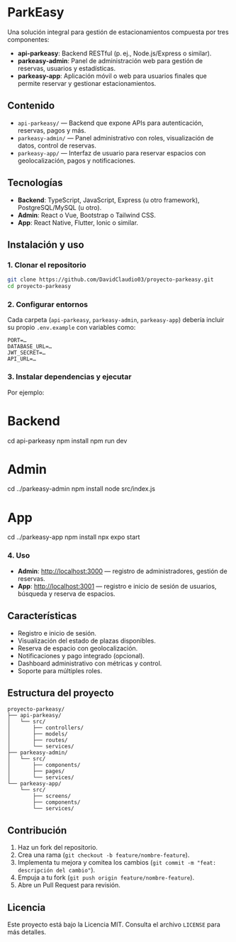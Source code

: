 # ParkEasy

Una solución integral para gestión de estacionamientos compuesta por tres componentes:

- **api-parkeasy**: Backend RESTful (p. ej., Node.js/Express o similar).
- **parkeasy-admin**: Panel de administración web para gestión de reservas, usuarios y estadísticas.
- **parkeasy-app**: Aplicación móvil o web para usuarios finales que permite reservar y gestionar estacionamientos.

## Contenido

- `api-parkeasy/` — Backend que expone APIs para autenticación, reservas, pagos y más.
- `parkeasy-admin/` — Panel administrativo con roles, visualización de datos, control de reservas.
- `parkeasy-app/` — Interfaz de usuario para reservar espacios con geolocalización, pagos y notificaciones.

## Tecnologías

- **Backend**: TypeScript, JavaScript, Express (u otro framework), PostgreSQL/MySQL (u otro).
- **Admin**: React o Vue, Bootstrap o Tailwind CSS.
- **App**: React Native, Flutter, Ionic o similar.

## Instalación y uso

### 1. Clonar el repositorio
```bash
git clone https://github.com/DavidClaudio03/proyecto-parkeasy.git
cd proyecto-parkeasy
```

### 2. Configurar entornos
Cada carpeta (`api-parkeasy`, `parkeasy-admin`, `parkeasy-app`) debería incluir su propio `.env.example` con variables como:
```
PORT=…
DATABASE_URL=…
JWT_SECRET=…
API_URL=…
```

### 3. Instalar dependencias y ejecutar

Por ejemplo:
# Backend
cd api-parkeasy
npm install
npm run dev

# Admin
cd ../parkeasy-admin
npm install
node src/index.js

# App
cd ../parkeasy-app
npm install
npx expo start

### 4. Uso
- **Admin**: [http://localhost:3000](http://localhost:3000) — registro de administradores, gestión de reservas.
- **App**: [http://localhost:3001](http://localhost:3001) — registro e inicio de sesión de usuarios, búsqueda y reserva de espacios.

## Características

- Registro e inicio de sesión.
- Visualización del estado de plazas disponibles.
- Reserva de espacio con geolocalización.
- Notificaciones y pago integrado (opcional).
- Dashboard administrativo con métricas y control.
- Soporte para múltiples roles.

## Estructura del proyecto

```text
proyecto-parkeasy/
├── api-parkeasy/
│   └── src/
│       ├── controllers/
│       ├── models/
│       ├── routes/
│       └── services/
├── parkeasy-admin/
│   └── src/
│       ├── components/
│       ├── pages/
│       └── services/
└── parkeasy-app/
    └── src/
        ├── screens/
        ├── components/
        └── services/
```

## Contribución

1. Haz un fork del repositorio.
2. Crea una rama (`git checkout -b feature/nombre-feature`).
3. Implementa tu mejora y comitea los cambios (`git commit -m "feat: descripción del cambio"`).
4. Empuja a tu fork (`git push origin feature/nombre-feature`).
5. Abre un Pull Request para revisión.

## Licencia

Este proyecto está bajo la Licencia MIT. Consulta el archivo `LICENSE` para más detalles.
